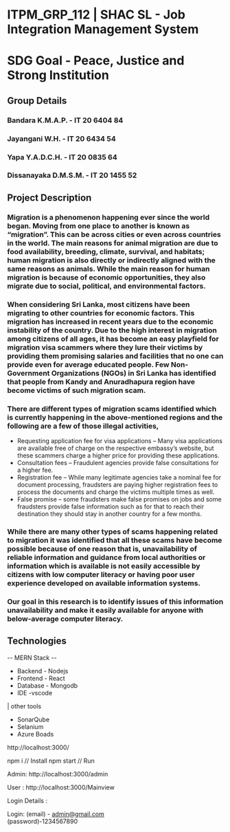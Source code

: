 # ITPM_GRP_112 | SHAC SL - Job Integration Management System
# SDG Goal - Peace, Justice and Strong Institution
 
## Group Details
### Bandara K.M.A.P. - IT 20 6404 84
### Jayangani W.H. -   IT 20 6434 54
### Yapa Y.A.D.C.H. -  IT 20 0835 64
### Dissanayaka D.M.S.M. - IT 20 1455 52



## Project Description
### Migration is a phenomenon happening ever since the world began. Moving from one place to another is known as “migration”. This can be across cities or even across countries in the world. The main reasons for animal migration are due to food availability, breeding, climate, survival, and habitats; human migration is also directly or indirectly aligned with the same reasons as animals. While the main reason for human migration is because of economic opportunities, they also migrate due to social, political, and environmental factors.
### When considering Sri Lanka, most citizens have been migrating to other countries for economic factors. This migration has increased in recent years due to the economic instability of the country. Due to the high interest in migration among citizens of all ages, it has become an easy playfield for migration visa scammers where they lure their victims by providing them promising salaries and facilities that no one can provide even for average educated people. Few Non-Government Organizations (NGOs) in Sri Lanka has identified that people from Kandy and Anuradhapura region have become victims of such migration scam.
### There are different types of migration scams identified which is currently happening in the above-mentioned regions and the following are a few of those illegal activities,
* Requesting application fee for visa applications – Many visa applications are available free of charge on the respective embassy’s website, but these scammers charge a higher price for providing these applications.
* Consultation fees – Fraudulent agencies provide false consultations for a higher fee.
* Registration fee – While many legitimate agencies take a nominal fee for document processing, fraudsters are paying higher registration fees to process the documents and charge the victims multiple times as well.
* False promise – some fraudsters make false promises on jobs and some fraudsters provide false information such as for that to reach their destination they should stay in another country for a few months.
### While there are many other types of scams happening related to migration it was identified that all these scams have become possible because of one reason that is, unavailability of reliable information and guidance from local authorities or information which is available is not easily accessible by citizens with low computer literacy or having poor user experience developed on available information systems.
### Our goal in this research is to identify issues of this information unavailability and make it easily available for anyone with below-average computer literacy. 

## Technologies
-- MERN Stack --
* Backend - Nodejs
* Frontend - React
* Database - Mongodb
* IDE -vscode

| other tools
* SonarQube
* Selanium
* Azure Boads


http://localhost:3000/

npm i // Install 
npm start // Run 



  Admin:
http://localhost:3000/admin

   User : 
http://localhost:3000/Mainview

   Login Details :

Login: (email) - admin@gmail.com        
(password)-1234567890


